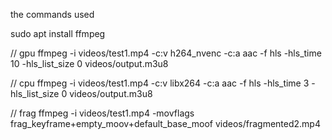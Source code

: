 the commands used

sudo apt install ffmpeg

// gpu
ffmpeg -i videos/test1.mp4 -c:v h264_nvenc -c:a aac -f hls -hls_time 10  -hls_list_size 0 videos/output.m3u8 

// cpu
ffmpeg -i videos/test1.mp4 -c:v libx264 -c:a aac -f hls -hls_time 3  -hls_list_size 0 videos/output.m3u8

// frag
ffmpeg -i videos/test1.mp4 -movflags frag_keyframe+empty_moov+default_base_moof  videos/fragmented2.mp4